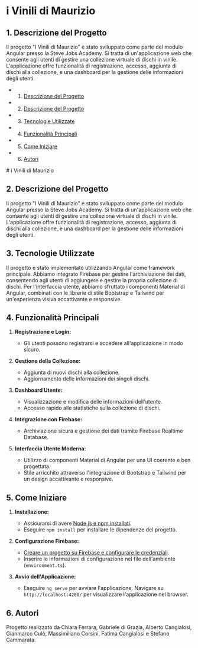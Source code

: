 # i Vinili di Maurizio

##  1. <a name='DescrizionedelProgetto'></a>Descrizione del Progetto
Il progetto "I Vinili di Maurizio" è stato sviluppato come parte del modulo Angular presso la Steve Jobs Academy. Si tratta di un'applicazione web che consente agli utenti di gestire una collezione virtuale di dischi in vinile. L'applicazione offre funzionalità di registrazione, accesso, aggiunta di dischi alla collezione, e una dashboard per la gestione delle informazioni degli utenti.
<!-- vscode-markdown-toc -->
* 1. [Descrizione del Progetto](#DescrizionedelProgetto)
* 2. [Descrizione del Progetto](#DescrizionedelProgetto-1)
* 3. [Tecnologie Utilizzate](#TecnologieUtilizzate)
* 4. [Funzionalità Principali](#FunzionalitPrincipali)
* 5. [Come Iniziare](#ComeIniziare)
* 6. [Autori](#Autori)

<!-- vscode-markdown-toc-config
	numbering=true
	autoSave=true
	/vscode-markdown-toc-config -->
<!-- /vscode-markdown-toc --># i Vinili di Maurizio

##  2. <a name='DescrizionedelProgetto-1'></a>Descrizione del Progetto
Il progetto "I Vinili di Maurizio" è stato sviluppato come parte del modulo Angular presso la Steve Jobs Academy. Si tratta di un'applicazione web che consente agli utenti di gestire una collezione virtuale di dischi in vinile. L'applicazione offre funzionalità di registrazione, accesso, aggiunta di dischi alla collezione, e una dashboard per la gestione delle informazioni degli utenti.

##  3. <a name='TecnologieUtilizzate'></a>Tecnologie Utilizzate
Il progetto è stato implementato utilizzando Angular come framework principale. Abbiamo integrato Firebase per gestire l'archiviazione dei dati, consentendo agli utenti di aggiungere e gestire la propria collezione di dischi. Per l'interfaccia utente, abbiamo sfruttato i componenti Material di Angular, combinati con le librerie di stile Bootstrap e Tailwind per un'esperienza visiva accattivante e responsive.

##  4. <a name='FunzionalitPrincipali'></a>Funzionalità Principali
1. **Registrazione e Login:**
   - Gli utenti possono registrarsi e accedere all'applicazione in modo sicuro.
   
2. **Gestione della Collezione:**
   - Aggiunta di nuovi dischi alla collezione.
   - Aggiornamento delle informazioni dei singoli dischi.

3. **Dashboard Utente:**
   - Visualizzazione e modifica delle informazioni dell'utente.
   - Accesso rapido alle statistiche sulla collezione di dischi.

4. **Integrazione con Firebase:**
   - Archiviazione sicura e gestione dei dati tramite Firebase Realtime Database.

5. **Interfaccia Utente Moderna:**
   - Utilizzo di componenti Material di Angular per una UI coerente e ben progettata.
   - Stile arricchito attraverso l'integrazione di Bootstrap e Tailwind per un design accattivante e responsive.

##  5. <a name='ComeIniziare'></a>Come Iniziare
1. **Installazione:**
   - Assicurarsi di avere [Node.js e npm installati][1].
   - Eseguire `npm install` per installare le dipendenze del progetto.

2. **Configurazione Firebase:**
   - [Creare un progetto su Firebase e configurare le credenziali][2].
   - Inserire le informazioni di configurazione nel file dell'ambiente (`environment.ts`).

3. **Avvio dell'Applicazione:**
   - Eseguire `ng serve` per avviare l'applicazione. Navigare su `http://localhost:4200/` per visualizzare l'applicazione nel browser.

##  6. <a name='Autori'></a>Autori

Progetto realizzato da Chiara Ferrara, Gabriele di Grazia, Alberto Cangialosi, Gianmarco Culò, Massimiliano Corsini, Fatima Cangialosi e Stefano Cammarata.

[1]: https://kinsta.com/blog/how-to-install-node-js/
[2]: https://medium.com/webeetle/primi-passi-con-firebase-6622e71e5abc#:~:text=Creare%20un%20progetto%20Firebase%20%C3%A8,poco%20Firebase%20ha%20rimosso%20il


